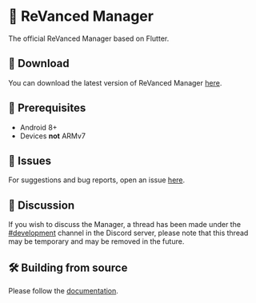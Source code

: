 # 💊 ReVanced Manager

The official ReVanced Manager based on Flutter.

## 🔽 Download
You can download the latest version of ReVanced Manager [here](https://github.com/revanced/revanced-manager/releases/latest).

## 📝 Prerequisites
- Android 8+
- Devices **not** ARMv7

## 🔴 Issues
For suggestions and bug reports, open an issue [here](https://github.com/revanced/revanced-manager/issues/new/choose).

## 💭 Discussion
If you wish to discuss the Manager, a thread has been made under the [#development](https://discord.com/channels/952946952348270622/1002922226443632761) channel in the Discord server, please note that this thread may be temporary and may be removed in the future.

## 🛠️ Building from source
Please follow the [documentation](./docs/6_building-from-source.md).